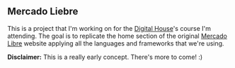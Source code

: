 ## Mercado Liebre

This is a project that I'm working on for the [Digital House]'s course I'm attending. The goal is to replicate the home section of the original [Mercado Libre] website applying all the languages and frameworks that we're using.

<strong>Disclaimer:</strong> This is a really early concept. There's more to come! :)

[Digital House]: https://www.digitalhouse.com/
[Mercado Libre]: https://www.mercadolibre.com.ar/

